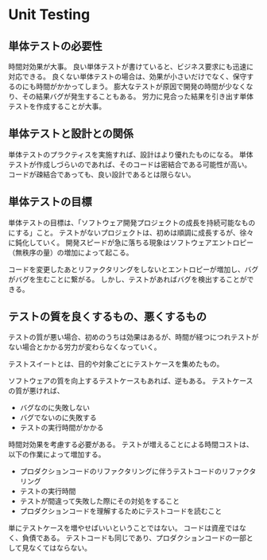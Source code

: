 # Unit Testing

## 単体テストの必要性

時間対効果が大事。
良い単体テストが書けていると、ビジネス要求にも迅速に対応できる。
良くない単体テストの場合は、効果が小さいだけでなく、保守するのにも時間がかかってしまう。
膨大なテストが原因で開発の時間が少なくなり、その結果バグが発生することもある。
労力に見合った結果を引き出す単体テストを作成することが大事。

## 単体テストと設計との関係

単体テストのプラクティスを実施すれば、設計はより優れたものになる。
単体テストが作成しづらいのであれば、そのコードは密結合である可能性が高い。
コードが疎結合であっても、良い設計であるとは限らない。

## 単体テストの目標

単体テストの目標は、「ソフトウェア開発プロジェクトの成長を持続可能なものにする」こと。
テストがないプロジェクトは、初めは順調に成長するが、徐々に鈍化していく。
開発スピードが急に落ちる現象はソフトウェアエントロピー（無秩序の量）の増加によって起こる。

コードを変更したあとリファクタリングをしないとエントロピーが増加し、バグがバグを生むことに繋がる。
しかし、テストがあればバグを検出することができる。

## テストの質を良くするもの、悪くするもの

テストの質が悪い場合、初めのうちは効果はあるが、時間が経つにつれテストがない場合とかかる労力が変わらなくなっていく。

テストスイートとは、目的や対象ごとにテストケースを集めたもの。

ソフトウェアの質を向上するテストケースもあれば、逆もある。
テストケースの質が悪ければ、

- バグなのに失敗しない
- バグでないのに失敗する
- テストの実行時間がかかる

時間対効果を考慮する必要がある。
テストが増えることによる時間コストは、以下の作業によって増加する。

- プロダクションコードのリファクタリングに伴うテストコードのリファクタリング
- テストの実行時間
- テストが間違って失敗した際にその対処をすること
- プロダクションコードを理解するためにテストコードを読むこと

単にテストケースを増やせばいいということではない。
コードは資産ではなく、負債である。
テストコードも同じであり、プロダクションコードの一部として見なくてはならない。
